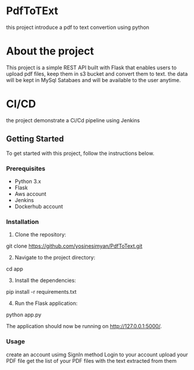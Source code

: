 # PdfToTExt
this project introduce a pdf to text convertion using python

# About the project

This project is a simple REST API built with Flask that enables users to upload pdf files, keep them in s3 bucket and convert them to text. the data will be kept in MySql Satabaes and will be available to the user anytime.

# CI/CD

the project demonstrate a Ci/Cd pipeline using Jenkins

## Getting Started

To get started with this project, follow the instructions below.

### Prerequisites

- Python 3.x
- Flask
- Aws account
- Jenkins
- Dockerhub account

### Installation

1. Clone the repository:

git clone https://github.com/yosinesimyan/PdfToText.git

2. Navigate to the project directory:

cd app

3. Install the dependencies:

pip install -r requirements.txt

4. Run the Flask application:

python app.py

The application should now be running on http://127.0.0.1:5000/.

### Usage

create an account usimg SignIn method
Login to your account
upload your PDF file
get the list of your PDF files with the text extracted from them

